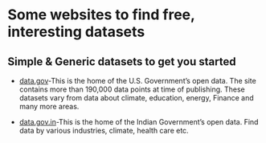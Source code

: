 # Some websites to find free, interesting datasets

## Simple & Generic datasets to get you started

* [data.gov](https://www.data.gov)-This is the home of the U.S. Government’s open data. The site contains more than 190,000 data points at time of publishing. 
These datasets vary from data about climate, education, energy, Finance and many more areas.

* [data.gov.in](https://data.gov.in)-This is the home of the Indian Government’s open data. Find data by various industries, climate, health care etc.
